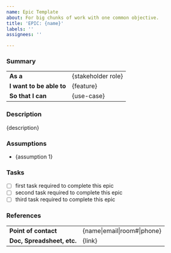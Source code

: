 ```yaml
---
name: Epic Template
about: For big chunks of work with one common objective.
title: 'EPIC: {name}'
labels: ''
assignees: ''

---
```


### Summary
<table>
  <tr>
    <td><b>As a</b></td>
    <td>{stakeholder role}</td>
  </tr>
  <tr>
    <td><b>I want to be able to</b></td>
    <td>{feature}</td>
  </tr>
  <tr>
    <td><b>So that I can</b></td>
    <td>{use-case}</td>
  </tr>
</table>

### Description
{description}

### Assumptions
- {assumption 1}

### Tasks
- [ ] first task required to complete this epic
- [ ] second task required to complete this epic
- [ ] third task required to complete this epic

### References
<table>
  <tr>
    <td><b>Point of contact</b></td>
    <td>{name|email|room#|phone}</td>
  </tr>
  <tr>
    <td><b>Doc, Spreadsheet, etc.</b></td>
    <td>{link}</td>
  </tr>
</table>

